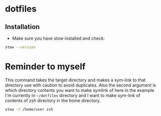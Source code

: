 # dotfiles
## Installation 
- Make sure you have stow installed and check:
```sh
stow --version
```
# Reminder to myself
This command takes the target directory and makes a sym-link to that directory use with caution to avoid duplicates.
Also the second argument is which directory contents you want to make symlink of here in the example I'm currently in `~/dotfiles` directory and I want to make sym-link of contents of zsh directory in the home directory.
```sh 
stow -t /home/user zsh
```
